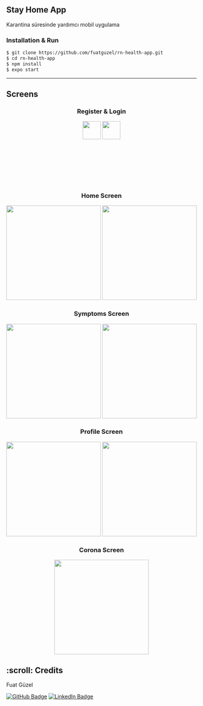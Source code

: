 ## Stay Home App

Karantina süresinde yardımcı mobil uygulama

### Installation & Run

```sh
$ git clone https://github.com/fuatguzel/rn-health-app.git
$ cd rn-health-app
$ npm install
$ expo start
```

---

## Screens

<div style="text-align:center; min-height:200px;width:100%;">
    <h3>Register & Login</h3>
    <img src="https://user-images.githubusercontent.com/78875750/120903335-4dcd9700-c64e-11eb-9fb4-075fee96bd6a.jpg" width="48">
    <img src="https://user-images.githubusercontent.com/78875750/120903350-62119400-c64e-11eb-8f3e-8c5d0eca5b76.jpg" width="48">
</div>

<div style="text-align:center; min-height:200px;width:100%;">
    <h3>Home Screen</h3>
    <img src="https://user-images.githubusercontent.com/78875750/120903304-21b21600-c64e-11eb-8e67-2f0b7feb4910.jpg" width="250">
    <img src="https://user-images.githubusercontent.com/78875750/120903369-79508180-c64e-11eb-940d-b6ad616f1261.jpg" width="250">
</div>

<div style="text-align:center; min-height:200px;width:100%;">
    <h3>Symptoms Screen</h3>
    <img src="https://user-images.githubusercontent.com/78875750/120903391-8ff6d880-c64e-11eb-9a58-5622eca8e295.jpg" width="250">
    <img src="https://user-images.githubusercontent.com/78875750/120903406-a1d87b80-c64e-11eb-828a-a4af4d70d1fa.jpg" width="250"> 
</div>

<div style="text-align:center; min-height:200px;width:100%;">
    <h3>Profile Screen</h3>
    <img src="https://user-images.githubusercontent.com/78875750/120903435-ba489600-c64e-11eb-886c-d98aa9efd6d4.jpg" width="250">
    <img src="https://user-images.githubusercontent.com/78875750/120903440-c92f4880-c64e-11eb-9bea-96adc72cbcba.jpg" width="250">
</div>

<div style="text-align:center; min-height:200px;width:100%;">
    <h3>Corona Screen</h3>
    <img src="https://user-images.githubusercontent.com/78875750/120903454-dea47280-c64e-11eb-86ca-007da4da7fc2.jpg" width="250">
</div>

<h2 id="credits"> :scroll: Credits</h2>

Fuat Güzel

[![GitHub Badge](https://img.shields.io/badge/GitHub-100000?style=for-the-badge&logo=github&logoColor=white)](https://github.com/fuatguzel)
[![LinkedIn Badge](https://img.shields.io/badge/LinkedIn-0077B5?style=for-the-badge&logo=linkedin&logoColor=white)](https://www.linkedin.com/in/fuat-guzel)
